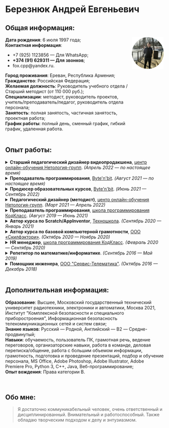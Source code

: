 # Березнюк Андрей Евгеньевич 

## Общая информация:
<div style="display:flex">
  <div style="display:block">
    <div><b>Дата рождения</b>: 6 июля 1997 года;</div>
    <div>
      <b>Контактная информация</b>:
      <ul>
        <li>+7 (925) 1123856 — Для WhatsApp;</li>
        <li><b>+374 (91) 629311 — Для звонков</b>;</li>
        <li>fox.cpp@yandex.ru.</li>
      </ul>
    </div>
    <div><b>Город проживания</b>: Ереван, Республика Армения;</div>
    <div><b>Гражданство</b>: Российская Федерация;</div> 
    <div><b>Желаемая должность</b>: Руководитель учебного отдела / Старший методист (от 110 000 руб.);</div>
    <div><b>Специализации</b>: методист, руководитель проектов, учитель/преподаватель/педагог, руководитель отдела персонала;</div>
    <div><b>Занятость</b>: полная занятость, частичная занятость, проектная работа;</div>
    <div><b>График работы</b>: полный день, сменный график, гибкий график, удаленная работа.</div>
  </div>
  <img src="photo.png" alt="photo" width=20% height=20%>
</div>

<br/>

## Опыт работы:  
<details>
<summary><b>Старший педагогический дизайнер видеопродакшена</b>, <a href=netology-group.ru/>центр онлайн-обучения Нетология-групп</a>. <i>(Апрель 2022 — по настоящее время)</i></summary> 

1. Планирование и контроль разработки и съемки образовательного контента;  
2. Планирование и распределение бюджета;  
3. Координация и организация рабочего процесса команды;  
4. Автоматизация и оптимизация рабочих процессов;  
5. Организация взаимодействия команды с другими участниками производственного процесса;  
6. Разработка образовательной траектории;  
7. Разработка заданий разного формата согласно методическим целям по курсам;  
8. Планирование и организация съемок курса, контроль монтажа;  
9. Внедрение продукта и его поддержка;  
10. Анализ метрик и мониторинг состояния курса.  
</details>

<details>
<summary><b>Преподаватель программирования</b>,  <a href=www.bytenbit.ru/>Byte'n'bit</a>. <i>(Август 2021 — по настоящее время)</i></summary>

1. Проведение онлайн-занятий для учащихся 6-10 классов;
2. Проведение открытых уроков для учащихся 6-10 классов и их родителей;
3. Контроль знаний учеников;
4. Коммуникация с учащимися и их родителями в оффлайн и онлайн форматах.
</details>

<details>
<summary><b>Продюсер образовательных курсов</b>,  <a href=www.bytenbit.ru/>Byte'n'bit</a>. <i>(Июнь 2021 — Сентябрь 2022)</i></summary>

1. Исследование целевой аудитории, анализ конкурентов;
2. Формирование перечня ожидаемых результатов обучения по образовательным программам;
3. Проектирование программы курса вместе с экспертами;
4. Организация/контроль/консультация испольнителей в процессе разработки материалов и съемок образовательного контента;
5. Помощь в написании текстов для представления курсов аудитории.
</details>

<details>
<summary><b>Педагогический дизайнер (методист)</b>,  <a href=netology-group.ru/>центр онлайн-обучения Нетология-групп</a>. <i>(Март 2021 — Апрель 2022)</i></summary>

1. Разработка образовательной траектории;
2. Разработка заданий разного формата согласно методическим целям по курсам;
3. Планирование и организация съемок курса, контроль монтажа;
4. Внедрение продукта и его поддержка;
5. Анализ метрик и мониторинг состояния курса.
</details>

<details>
<summary><b>Преподаватель программирования</b>,  <a href=code-class.ru/>школа программирования КодКласс</a>. <i>(Август 2019 — Июнь 2021)</i></summary>

1. Проведение занятий для учащихся 1-9 классов по Scratch / Stencyl / AppInventor / Python / Java / Unity C# / WEB / Blender / С++ / UE4;
1. Проведение открытых уроков для учащихся 1-9 классов и их родителей;
1. Ответственность за компьютерный класс;
1. Помощь в техническом обеспечении спец.уроков;
1. Контроль знаний учеников;
1. Коммуникация с учащимися и их родителями в оффлайн и онлайн форматах.
</details>

<details>
<summary><b>Автор курса по Scratch/AppInventor</b>,  <a href=technoschool.club/>Техношкола</a>. <i>(Сентябрь 2020 — Январь 2021)</i></summary>

1. Разработка плана занятий курса;
1. Создание презентаций и их последующее оформление;
1. Разработка учебных материалов.
</details>

<details>
<summary><b>Автор курса по базовой компьютерной грамотности</b>,  <a href=skillfactory.ru/>ООО «Скилфэктори»</a>. <i>(Октябрь 2020 — Ноябрь 2020)</i></summary>

1. Создание презентаций и их последующее оформление;
1. Создание сценариев видеороликов;
1. Запись занятий по выполненным презентациям.
</details>

<details>
<summary><b>HR менеджер</b>,  <a href=code-class.ru/>школа программирования КодКласс</a>. <i>(Февраль 2020 — Сентябрь 2020)</i></summary>

1. Осуществление подбора преподавателей программирования;
1. Осуществление обучения/дообучения преподавателей программирования;
1. Разработка учебно-методических материалов (системы) для обучения преподавателей;
1. Обучение руководителей филиалов данной сети школ программирования;
1. Разрешение конфликтных ситуаций среди преподавателей и руководителей филиалов;
1. Проведение симуляций с кандидатами в преподаватели.
</details>

<details>
<summary><b>Репетитор по математике/информатике</b>. <i>(Сентябрь 2016 — Май 2019)</i></summary>

1. Проведение занятий для учащихся 6-9 классов.
</details>

<details>
<summary><b>Помощник инженера</b>,  <a href=www.s-telematics.ru/>ООО "Сервис-Телематика"</a>. <i>(Октябрь 2016 — Декабрь 2018)</i></summary>

1. Выполнение правок по чертежам технологических изделий;
1. Создание/доработка технической документации.
</details>

<br/>

## Дополнительная информация:
**Образование**: Высшее, Московский государственный технический университет радиотехники, электроники и автоматики, Москва 2021,
Институт "Комплексной безопасности и специального приборостроения", Информационная безопасность телекоммуникационных сетей и систем связи;  
**Знание языков**: Русский — Родной, Английский — B2 — Средне-продвинутый;  
**Навыки**: обучаемость, пользователь ПК, грамотная речь, ведение переговоров, организаторские навыки, работа в команде, деловая переписка/общение, работа с большим объемом информации, грамотность, подготовка и проведение презентаций, подбор и обучение персонала, MS Office, Adobe Photoshop, Adobe Illustrator, Adobe Premiere Pro, Python 3, C++, Java, Веб-программирование;  
**Опыт вождения**: Права категории B.  

<br/>

## Обо мне:
> Я достаточно коммуникабельный человек, очень ответственный и дисциплинированный. Внимательный и работоспособный. Также обладаю творческим подходом к делу и энтузиазмом.
